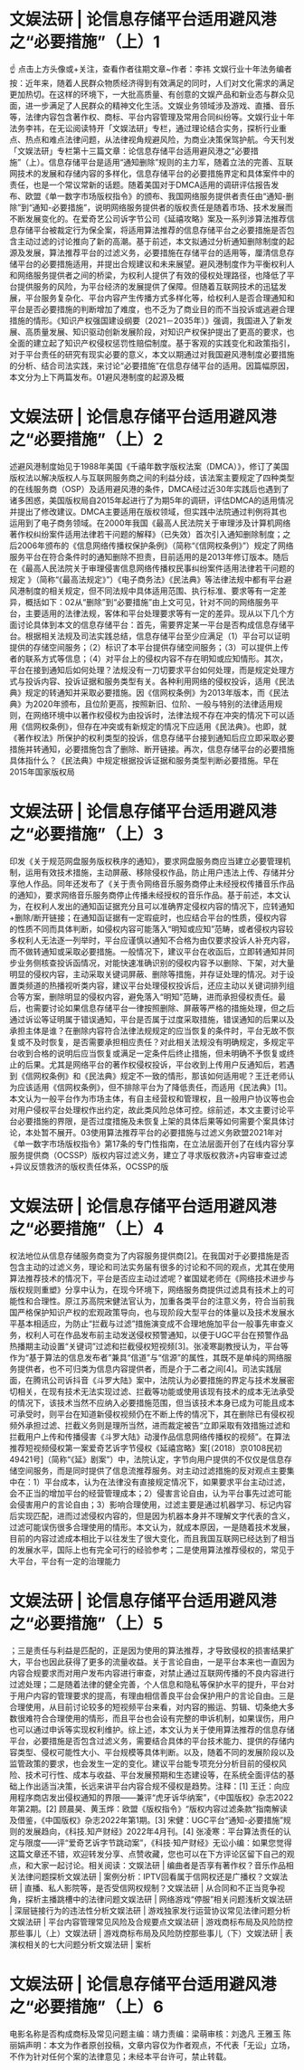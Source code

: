 # 文娱法研 | 论信息存储平台适用避风港之“必要措施”（上）1

☝ 点击上方头像或+关注，查看作者往期文章~作者：李祎 文娱行业十年法务编者按：近年来，随着人民群众物质经济得到有效满足的同时，人们对文化需求的满足更加热切。在这样的环境下，一大批高质量、有创意的文娱产品和新业态与群众见面，进一步满足了人民群众的精神文化生活。文娱业务领域涉及游戏、直播、音乐等，法律内容包含著作权、商标、平台内容管理及常用合同纠纷等。文娱行业十年法务李祎，在无讼阅读特开「文娱法研」专栏，通过理论结合实务，探析行业重点、热点和难点法律问题，从法律视角规避风险，为商业决策保驾护航。今天刊发「文娱法研」专栏第十三篇文章：论信息存储平台适用避风港之“必要措施”（上）。信息存储平台是适用“通知删除”规则的主力军，随着立法的完善、互联网技术的发展和存储内容的多样化，信息存储平台的必要措施界定和具体案件中的责任，也是一个常议常新的话题。随着美国对于DMCA适用的调研评估报告发布、欧盟《单一数字市场版权指令》的颁布、我国网络服务提供者责任由“通知-删除”到“通知-必要措施”，说明网络服务提供者的版权责任是随着市场、技术发展而不断发展变化的。在爱奇艺公司诉字节公司《延禧攻略》案及一系列涉算法推荐信息存储平台被裁定行为保全案，将适用算法推荐的信息存储平台之必要措施是否包含主动过滤的讨论推向了新的高潮。基于前述，本文拟通过分析通知删除制度的起源及发展，算法推荐平台的过滤义务，必要措施在存储平台的适用等，厘清信息存储平台的必要措施适用，并提出合规建议和未来展望。避风港制度作为平衡权利人和网络服务提供者之间的桥梁，为权利人提供了有效的侵权处理路径，也降低了平台提供服务的风险，为平台经济的发展提供了保障。但随着互联网技术的迅猛发展，平台服务复杂化、平台内容产生传播方式多样化等，给权利人是否合理通知和平台是否必要措施的判断增加了难度，也不乏为了商业目的而不当投诉或逃避合理措施的情形。《知识产权强国建设纲要（2021－2035年）》强调，我国进入了新发展、高质量发展、知识驱动创新发展阶段，对知识产权保护提出了更高的要求，也全面的建立起了知识产权侵权惩罚性赔偿制度。基于客观的实践变化和政策指引，对于平台责任的研究有现实必要的意义，本文以期通过对我国避风港制度必要措施的分析、结合司法实践，来讨论“必要措施”在信息存储平台的适用。因篇幅原因，本文分为上下两篇发布。01避风港制度的起源及概

# 文娱法研 | 论信息存储平台适用避风港之“必要措施”（上）2

述避风港制度始见于1988年美国《千禧年数字版权法案（DMCA）》，修订了美国版权法以解决版权人与互联网服务商之间的利益分歧，该法案主要规定了四种类型的在线服务商（OSP）及适用避风港的条件，DMCA经过近30年实践后也遇到了诸多困惑，美国版权局自2015年起进行了为期5年的调研，评估DMCA的适用情况并提出了修改建议。DMCA主要适用在版权领域，但实践中法院通过判例将其也运用到了电子商务领域。在2000年我国《最高人民法院关于审理涉及计算机网络著作权纠纷案件适用法律若干问题的解释》（已失效）首次引入通知删除制度；之后2006年颁布的《信息网络传播权保护条例》（简称“《信网权条例》”）规定了网络服务平台在符合条件时的通知删除不担责，目前适用的是2013年修订版本。随后在《最高人民法院关于审理侵害信息网络传播权民事纠纷案件适用法律若干问题的规定 》（简称“《最高法规定》”）《电子商务法》《民法典》等法律法规中都有平台避风港制度的相关规定，但不同法规中具体适用范围、执行标准、要求等有一定差异，概括如下：02从“删除”到“必要措施”由上文可见，针对不同的网络服务平台，主要适用的法律法规，客体和平台处理要求等有一定的差异。现从以下几个方面讨论具体到本文的信息存储平台：首先，需要界定某一平台是否构成信息存储平台。根据相关法规及司法实践总结，信息存储平台至少应满足（1）平台可以证明提供的存储空间服务；（2）标识了本平台提供存储空间服务；（3）可以提供上传者的联系方式等信息；（4）对平台上的侵权内容不存在明知或应知情形。其次，平台在接到通知后如何处理？法规没有一刀切要求平台如何处理，而是规定处理方式与投诉内容、投诉证据和服务类型有关。各种利用网络的侵权投诉，适用《民法典》规定的转通知并采取必要措施。因《信网权条例》为2013年版本，而《民法典》为2020年颁布，且位阶更高，按照新旧、位阶、一般与特别的法律适用规则，在网络环境中以著作权侵权为由投诉时，法律法规不存在冲突的情况下可以适用《信网权条例》，但存在冲突或有新规定的情况下应适用《民法典》。也即，就《著作权法》所保护的权利类型的投诉，信息存储平台接到通知后应立即采取必要措施并转通知，必要措施包含了删除、断开链接。再次，信息存储平台的必要措施具体指什么？《民法典》中规定根据投诉证据和服务类型判断必要措施。早在2015年国家版权局

# 文娱法研 | 论信息存储平台适用避风港之“必要措施”（上）3

印发《关于规范网盘服务版权秩序的通知》，要求网盘服务商应当建立必要管理机制，运用有效技术措施，主动屏蔽、移除侵权作品，防止用户违法上传、存储并分享他人作品。同年还发布了《关于责令网络音乐服务商停止未经授权传播音乐作品的通知》，要求网络音乐服务商停止传播未经授权的音乐作品。基于前述，本文认为，在权利人发出的通知函证据充分且可以准确界定侵权内容的情况下，应转通知+删除/断开链接；在通知函证据有一定瑕疵时，也应结合平台的性质，侵权内容的性质不同而具体判断，如侵权内容可能落入“明知或应知”范畴，或者侵权内容较多权利人无法逐一列举时，平台应谨慎以通知不合格为由仅要求投诉人补充内容，而不做转通知或采取必要措施。一般情况下，建议平台在收函后，立即转通知并同步业务侧核查投诉函情况，对能快速准确识别的侵权内容予以删除、下架，对大量明显的侵权内容，主动采取关键词屏蔽、删除等措施，并存证处理的情况。对于设置类频道的热播视听类内容，建议平台处理侵权投诉后，还应主动以关键词排列组合等方案，删除明显的侵权内容，避免落入“明知”范畴，进而承担侵权责任。最后，也需要讨论如果信息存储平台一律按照删除、屏蔽等严格的措施处理，但之后通过诉讼等证明属于错误通知，平台是否属于过度采取措施，错误通知的后果以及承担主体是谁？在删除内容符合法律法规规定的应当恢复的条件时，平台无故不恢复或不及时恢复，是否需要承担相应责任？对此相关法规没有明确规定，多规定平台收到合格的说明后应当恢复或满足一定条件后终止措施，但未明确不予恢复或终止的后果。尤其是网络平台的著作权侵权投诉，平台收到上传用户反通知后，若遇到《信网权条例》和《民法典》规定不一致的情形，那该如何适用呢？王迁老师认为应该适用《信网权条例》，但不排除平台为了降低责任，而适用《民法典》[1]。本文认为一般平台作为市场主体，有自主经营权和管理权，且一般用户协议等也会对用户侵权平台处理权作出约定，故此类风险总体可控。综前述，本文主要讨论平台必要措施的界限，是否过度措施及未恢复上架的具体后果等如何需要个案具体讨论，本处暂不展开。03使用算法推荐平台的必要措施与过滤义务欧盟2021年对《单一数字市场版权指令》第17条的专门性指南，在立法层面开创了在线内容分享服务提供商（OCSSP）版权内容过滤义务，建立了寻求版权救济+内容审查过滤+异议反馈救济的版权责任体系，OCSSP的版

# 文娱法研 | 论信息存储平台适用避风港之“必要措施”（上）4

权法地位从信息存储服务商变为了内容服务提供商[2]。在我国对于必要措施是否包含主动的过滤义务，理论和司法实务届有很多的讨论和不同的观点，尤其在使用算法推荐技术的情况下，平台是否应主动过滤呢？崔国斌老师在《网络技术进步与版权规则重塑》分享中认为，在现今环境下，网络服务商提供过滤具有技术上的可能性和合理性。原江苏高院宋健法官认为，加重各类平台的注意义务，符合当前我国严格保护知识产权的宏观政策导向，也与现阶段大型平台的体量以及技术发展水平基本相适应，为防止“拦截与过滤”措施演变成不合理地施加平台一般事先审查义务，权利人可在作品发布前主动发送侵权预警通知，以便于UGC平台在预警作品热播期主动设置“关键词”过滤和拦截侵权短视频[3]。张凌寒副教授认为，平台等作为“基于算法的信息发布者”兼具“信道”与“信源”的属性，其既不是单纯的网络服务提供者，也不可归类为信息内容提供者，而是介于二者之间[4]。司法实践层面，在腾讯公司诉抖音《斗罗大陆》案中，法院认为必要措施的界定与技术发展密切相关，在现有技术无法实现过滤、拦截等功能或使用该现有技术的成本无法承受的情况下，该技术当然不应纳入必要措施范围，但当该技术本身已成为可能且成本可承受时，则平台在知道新侵权视频仍在不断上传的情况下，其在删除已有侵权视频外承担过滤、拦截义务则是理所当然，进而裁定被告“立即采取有效措施过滤和拦截用户上传和传播侵害《斗罗大陆》动漫作品信息网络传播权的视频”。在算法推荐短视频侵权第一案爱奇艺诉字节侵权《延禧宫略》案[（2018）京0108民初49421号]（简称“《延》剧案”）中，法院认定，字节向用户提供的不仅仅是信息存储空间服务，而是同时提供了信息流推荐服务。对主动过滤措施的反对观点主要集中在：1）平台成本，认为在法律没有直接规定情况下，如果要求平台主动过滤，会不正当的增加平台的经营管理成本；2）侵害言论自由，认为平台事先过滤可能会侵害用户的言论自由；3）影响合理使用，过滤主要是通过机器学习、标记内容后实现匹配，进而过滤侵权内容的，但是因为机器本身并不理解文字代表的含义，过滤可能误伤很多合理使用的情形。本文认为，就成本原因，一是随着技术发展，目前的内容过滤成本相比于以往发生了很大变化，而且我国互联网已经达到了相当的发展水平，国际上也有完全可行的经验参考；二是使用算法推荐侵权的，常见于大平台，平台有一定的治理能力

# 文娱法研 | 论信息存储平台适用避风港之“必要措施”（上）5

；三是责任与利益是匹配的，正是因为使用的算法推荐，才导致侵权的损害结果扩大，平台也因此获得了更多的流量收益。关于言论自由，一是平台本来也一直因为内容合规要求而对用户发布内容进行审查，对禁止通过互联网传播的不良内容进行过滤处理；二是随着法律的健全完善，个人信息和隐私等保护水平的提升，平台对于用户内容的管理要求的提高，有理由相信善良平台会保护用户的言论自由。三是合理使用，从目前讨论较多的短视频平台来看，对内容的搬运、剪辑、切条绝大多数很难符合合理使用的情形，而且平台也会设有完整的申诉机制，如果误伤，用户也可以通过申诉等实现权利维护。综上述，本文认为关于使用算法推荐的信息存储平台，必要措施是否包含过滤义务，需要结合具体的平台技术能力、提供的存储内容类型、侵权可能性大小、平台规模等具体判断。以及，随着不同的发展阶段以及监管政策的要求，也会发生一定的变化。建议平台能专项充分分析目前的侵权风险、技术可行性、成本与收益、平台发展预期和生态建设等，在系统全面评估的基础上作出适当决策，长远来讲平台内容合规不侵权是趋势。注释：[1] 王迁：向应用程序商店发出侵权通知的界限——兼评“虎牙诉华纳案”，《中国版权》杂志2022年第2期。[2] 顾晨昊、黄玉烨：欧盟《版权指令》“版权内容过滤条款”指南解读及借鉴，《中国版权》杂志2022年第1期。[3] 宋健：UGC平台“通知-必要措施”规则的发展趋向，《科技.知产财经》2022年4月刊。[4] 张凌寒：平台算法责任的认定与限度——评“爱奇艺诉字节跳动案”，《科技·知产财经》无讼小编：如果您觉得这篇文章还不错，欢迎转发分享、点赞收藏，您也可以在下方评论区留下自己的观点，和大家一起讨论。相关阅读：文娱法研 | 编曲者是否享有著作权？音乐作品相关法律问题探析文娱法研 | 案例分析：IPTV回看属于信网权还是广播权？文娱法研 | 直播、私人影院等，是否受信网权规制？文娱法研 | 从合同和不正当竞争视角，探析主播跳槽中的法律问题文娱法研 | 网络游戏“停服”相关问题浅析文娱法研 | 深层链接行为的违法性分析文娱法研 | 游戏独家发行运营协议常见法律问题分析文娱法研 | 平台内容管理常见风险及合规要点文娱法研 | 游戏商标布局及风险防控那些事儿（上）文娱法研 | 游戏商标布局及风险防控那些事儿（下）文娱法研 | 表演权相关的七大问题分析文娱法研 | 案析

# 文娱法研 | 论信息存储平台适用避风港之“必要措施”（上）6

电影名称是否构成商标及常见问题主编：靖力责编：梁萌审核：刘逸凡 王雅玉 陈丽娟声明：本文为作者原创投稿，文章内容仅为作者观点，不代表「无讼」立场，不作为针对任何个案的法律意见；未经本平台许可，禁止转载。


